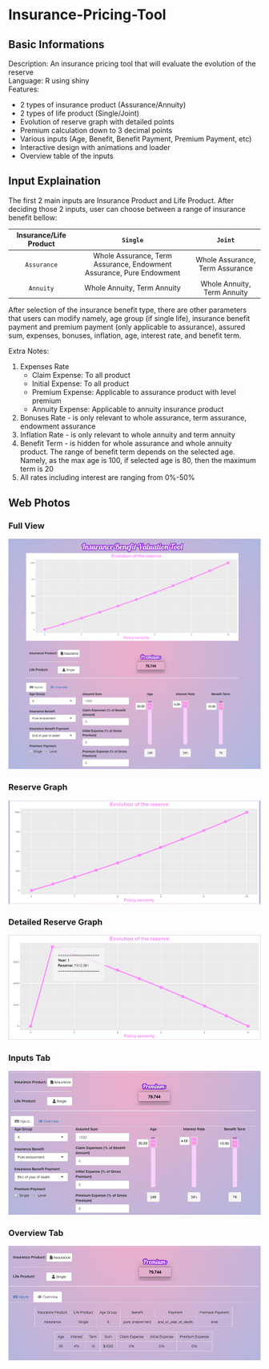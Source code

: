# Insurance-Pricing-Tool
  
## Basic Informations  
Description: An insurance pricing tool that will evaluate the evolution of the reserve  
Language: R using shiny  
Features:  
- 2 types of insurance product (Assurance/Annuity)
- 2 types of life product (Single/Joint)
- Evolution of reserve graph with detailed points
- Premium calculation down to 3 decimal points
- Various inputs (Age, Benefit, Benefit Payment, Premium Payment, etc)
- Interactive design with animations and loader
- Overview table of the inputs
   
## Input Explaination
The first 2 main inputs are Insurance Product and Life Product. After deciding those 2 inputs, user can choose between a range of insurance benefit bellow: 
  
| Insurance/Life Product | `Single` | `Joint` |
| :---: | :---: | :---: |
| `Assurance` | Whole Assurance, Term Assurance, Endowment Assurance, Pure Endowment | Whole Assurance, Term Assurance |
| `Annuity` | Whole Annuity, Term Annuity | Whole Annuity, Term Annuity |
  
After selection of the insurance benefit type, there are other parameters that users can modify namely, age group (if single life), insurance benefit payment and premium payment (only applicable to assurance), assured sum, expenses, bonuses, inflation, age, interest rate, and benefit term.  
  
Extra Notes:
1. Expenses Rate
   * Claim Expense: To all product
   * Initial Expense: To all product
   * Premium Expense: Applicable to assurance product with level premium
   * Annuity Expense: Applicable to annuity insurance product
2. Bonuses Rate - is only relevant to whole assurance, term assurance, endowment assurance
3. Inflation Rate - is only relevant to whole annuity and term annuity
4. Benefit Term - is hidden for whole assurance and whole annuity product. The range of benefit term depends on the selected age. Namely, as the max age is 100, if selected age is 80, then the maximum term is 20
5. All rates including interest are ranging from 0%-50%

## Web Photos
### Full View
![Pricing Tool Full View](/Images/Pricing%20Tool%20Full%20View.png)  
### Reserve Graph
![Reserve Graph](/Images/Reserve%20Graph.png)  
### Detailed Reserve Graph
![Detailed Reserve Graph](/Images/Detailed%20Graph.png)  
### Inputs Tab
![Inputs](/Images/Inputs.png)  
### Overview Tab
![Overview](/Images/Overview.png)  

